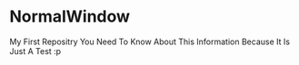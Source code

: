 NormalWindow
============

My First Repositry
You Need To Know About This Information Because It Is Just A Test :p
